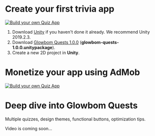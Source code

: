 # Create your first trivia app

[![Build your own Quiz App](https://img.youtube.com/vi/5py0nFKtoLU/0.jpg)](https://www.youtube.com/watch?v=5py0nFKtoLU)

1. Download [Unity](https://unity3d.com/get-unity/download/archive) if you haven't done it already. We recommend Unity 2019.2.3.
2. Download [Glowbom Quests 1.0.0](https://github.com/Glowbom/quests/releases) (**glowbom-quests-1.0.0.unitypackage**).
3. Create a new 2D project in **Unity**.

# Monetize your app using AdMob

[![Build your own Quiz App](https://img.youtube.com/vi/xvx6RtHJNKg/0.jpg)](https://www.youtube.com/watch?v=xvx6RtHJNKg)

# Deep dive into Glowbom Quests

Multiple quizzes, design themes, functional buttons, optimization tips.

Video is coming soon...

